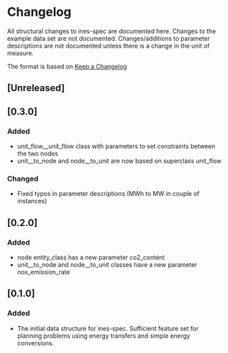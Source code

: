 # Changelog
All structural changes to ines-spec are documented here. Changes to the example data set are not documented. Changes/additions to parameter descriptions are not documented unless there is a change in the unit of measure.

The format is based on [Keep a Changelog](http://keepachangelog.com/en/1.0.0/)

## [Unreleased]

## [0.3.0]

### Added 

- unit_flow__unit_flow class with parameters to set constraints between the two nodes
- unit__to_node and node__to_unit are now based on superclass unit_flow

### Changed

- Fixed typos in parameter descriptions (MWh to MW in couple of instances)

## [0.2.0]

### Added 

- node entity_class has a new parameter co2_content
- unit__to_node and node__to_unit classes have a new parameter nox_emission_rate

## [0.1.0]

### Added

- The initial data structure for ines-spec. Sufficient feature set for planning problems using energy transfers and simple energy conversions.
